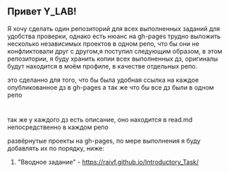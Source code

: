 ## Привет Y_LAB! 

Я хочу сделать один репозиторий для всех выполненных заданий для удобства проверки, однако есть нюанс на gh-pages трудно выложить несколько независимых проектов в одном репо, что бы они не конфликтовали друг с другом,я поступил следующим образом, в этом репозитории, я буду хранить копии всех выполненных дз, оригиналы будут находится в моём профиле, в качестве отдельных репо. 

это сделанно для того, что бы была удобная ссылка на каждое опубликованное дз в gh-pages а так же что бы все дз были в одном репо
#
так же у каждого дз есть описание, оно находится в read.md непосредственно в каждом репо

 развёрнутые проекты на gh-pages, по мере выполнения я буду добавлять их по порядку, ниже: 
1. "Вводное задание" - https://raivf.github.io/Introductory_Task/
